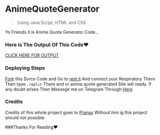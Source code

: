 # AnimeQuoteGenerator
> Using Java Script, HTML and CSS

Yo Friends it is Anime Quote Generator Code...

### Here is The Output Of This Code❤

[CLICK HERE FOR OUTPUT](https://animequotegenerator.jaypatel1314.repl.co/)

### Deploying Steps

[Fork](https://github.com/JayPatel1314/AnimeQuoteGenerator/network/members) this Sorce Code and Go to [repl.it](https://replit.com/)
And connect your Respiratory There 
Then type `.replit` There and ur anime quote generated Site will ready.
If any doubt arises Then Messege me on Telegram Through [Here](https://t.me/TanjiroOp)

### Credits
Credits of this whole project goes to [Pranav](https://github.com/Dankdel) Without him ig this project should not possible


###Thanks For Reading❤
